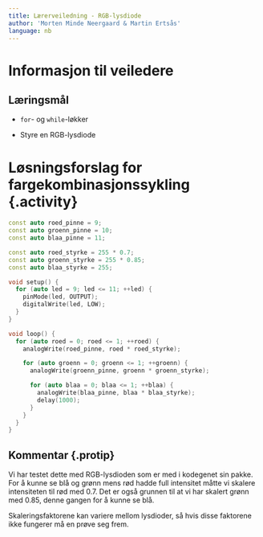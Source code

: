 ```yaml
---
title: Lærerveiledning - RGB-lysdiode
author: 'Morten Minde Neergaard & Martin Ertsås'
language: nb
---
```



# Informasjon til veiledere

## Læringsmål

+ `for`- og `while`-løkker

+ Styre en RGB-lysdiode


# Løsningsforslag for fargekombinasjonssykling {.activity}

```cpp
const auto roed_pinne = 9;
const auto groenn_pinne = 10;
const auto blaa_pinne = 11;

const auto roed_styrke = 255 * 0.7;
const auto groenn_styrke = 255 * 0.85;
const auto blaa_styrke = 255;

void setup() {
  for (auto led = 9; led <= 11; ++led) {
    pinMode(led, OUTPUT);
    digitalWrite(led, LOW);
  }
}

void loop() {
  for (auto roed = 0; roed <= 1; ++roed) {
    analogWrite(roed_pinne, roed * roed_styrke);

    for (auto groenn = 0; groenn <= 1; ++groenn) {
      analogWrite(groenn_pinne, groenn * groenn_styrke);

      for (auto blaa = 0; blaa <= 1; ++blaa) {
        analogWrite(blaa_pinne, blaa * blaa_styrke);
        delay(1000);
      }
    }
  }
}
```

## Kommentar {.protip}

Vi har testet dette med RGB-lysdioden som er med i kodegenet sin pakke. For å
kunne se blå og grønn mens rød hadde full intensitet måtte vi skalere
intensiteten til rød med 0.7. Det er også grunnen til at vi har skalert grønn
med 0.85, denne gangen for å kunne se blå.

Skaleringsfaktorene kan variere mellom lysdioder, så hvis disse faktorene ikke
fungerer må en prøve seg frem.

